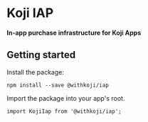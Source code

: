 # Koji IAP
**In-app purchase infrastructure for Koji Apps**

## Getting started

Install the package:
```
npm install --save @withkoji/iap
```

Import the package into your app's root.
```
import KojiIap from '@withkoji/iap';
```
